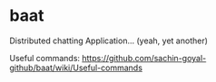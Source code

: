 # baat

Distributed chatting Application... (yeah, yet another)


Useful commands:
https://github.com/sachin-goyal-github/baat/wiki/Useful-commands
